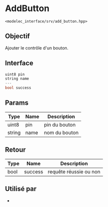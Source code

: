 ﻿# AddButton
`<modelec_interface/srv/add_button.hpp>`

## Objectif
Ajouter le contrôle d'un bouton.

## Interface
```cpp
uint8 pin
string name
---
bool success
```

## Params

| Type   | Name | Description   |
|--------|------|---------------|
| uint8  | pin  | pin du bouton |
| string | name | nom du bouton |

## Retour

| Type | Name    | Description            |
|------|---------|------------------------|
| bool | success | requête réussie ou non |

## Utilisé par
- [](Button-GPIO-Controller-Node.md)